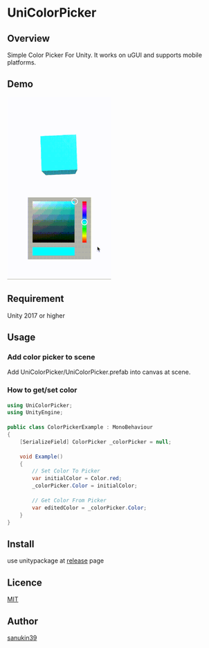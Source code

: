 # UniColorPicker

## Overview
Simple Color Picker For Unity. It works on uGUI and supports mobile platforms.

## Demo
![Demo](https://github.com/sanukin39/UniColorPicker/blob/master/Demo/colorpickerdemo.gif)

## Requirement
Unity 2017 or higher

## Usage
### Add color picker to scene
Add UniColorPicker/UniColorPicker.prefab into canvas at scene.

### How to get/set color
```csharp
using UniColorPicker;
using UnityEngine;

public class ColorPickerExample : MonoBehaviour
{
    [SerializeField] ColorPicker _colorPicker = null;

    void Example()
    {
        // Set Color To Picker
        var initialColor = Color.red;
        _colorPicker.Color = initialColor;
        
        // Get Color From Picker
        var editedColor = _colorPicker.Color;
    }
}
```

## Install
use unitypackage at [release](https://github.com/sanukin39/UniColorPicker/releases/) page

## Licence
[MIT](https://github.com/sanukin39/UniColorPicker/blob/master/LICENSE)

## Author
[sanukin39](https://github.com/sanukin39)
